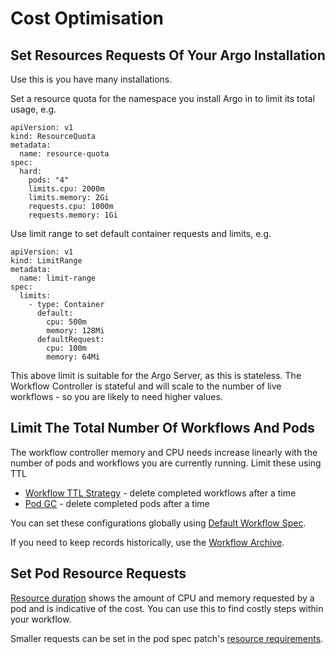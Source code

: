 # Cost Optimisation

## Set Resources Requests Of Your Argo Installation

Use this is you have many installations.

Set a resource quota for the namespace you install Argo in to limit its total usage, e.g.

```
apiVersion: v1
kind: ResourceQuota
metadata:
  name: resource-quota
spec:
  hard:
    pods: "4"
    limits.cpu: 2000m
    limits.memory: 2Gi
    requests.cpu: 1000m
    requests.memory: 1Gi
```

Use limit range to set default container requests and limits, e.g.

```
apiVersion: v1
kind: LimitRange
metadata:
  name: limit-range
spec:
  limits:
    - type: Container
      default:
        cpu: 500m
        memory: 128Mi
      defaultRequest:
        cpu: 100m
        memory: 64Mi
```

This above limit is suitable for the Argo Server, as this is stateless. The Workflow Controller is stateful and will scale to the number of live workflows - so you are likely to need higher values.

## Limit The Total Number Of Workflows And Pods

The workflow controller memory and CPU needs increase linearly with the number of pods and workflows you are currently running. Limit these using TTL

* [Workflow TTL Strategy](fields.md#ttlstrategy) - delete completed workflows after a time
* [Pod GC](fields.md#podgc) - delete completed pods after a time

You can set these configurations globally using [Default Workflow Spec](default-workflow-specs.md).

If you need to keep records historically, use the [Workflow Archive](workflow-archive.md).

## Set Pod Resource Requests 

[Resource duration](resource-duration.md) shows the amount of CPU and memory requested by a pod and is indicative of the cost. You can use this to find costly steps within your workflow.

Smaller requests can be set in the pod spec patch's [resource requirements](fields.md#resourcerequirements). 

